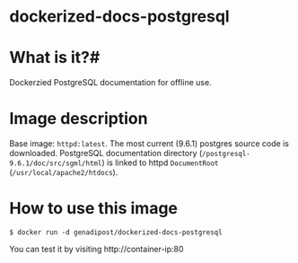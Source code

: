 # dockerized-docs-postgresql

# What is it?#
Dockerzied PostgreSQL documentation for offline use.

# Image description #
Base image: `httpd:latest`.
The most current (9.6.1) postgres source code is downloaded.
PostgreSQL documentation directory (`/postgresql-9.6.1/doc/src/sgml/html`) is linked to httpd `DocumentRoot` (`/usr/local/apache2/htdocs`).

# How to use this image #

```console
$ docker run -d genadipost/dockerized-docs-postgresql
```

You can test it by visiting http://container-ip:80
